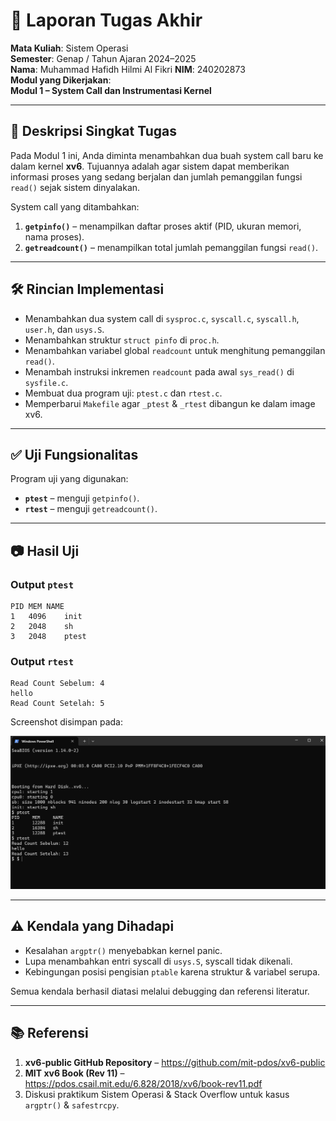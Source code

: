 # 📝 Laporan Tugas Akhir

**Mata Kuliah**: Sistem Operasi  
**Semester**: Genap / Tahun Ajaran 2024–2025  
**Nama**: Muhammad Hafidh Hilmi Al Fikri 
**NIM**: 240202873  
**Modul yang Dikerjakan**:  
**Modul 1 – System Call dan Instrumentasi Kernel**

---

## 📌 Deskripsi Singkat Tugas

Pada Modul 1 ini, Anda diminta menambahkan dua buah system call baru ke dalam kernel **xv6**. Tujuannya adalah agar sistem dapat memberikan informasi proses yang sedang berjalan dan jumlah pemanggilan fungsi `read()` sejak sistem dinyalakan.

System call yang ditambahkan:

1. **`getpinfo()`** – menampilkan daftar proses aktif (PID, ukuran memori, nama proses).  
2. **`getreadcount()`** – menampilkan total jumlah pemanggilan fungsi `read()`.

---

## 🛠️ Rincian Implementasi

* Menambahkan dua system call di `sysproc.c`, `syscall.c`, `syscall.h`, `user.h`, dan `usys.S`.  
* Menambahkan struktur `struct pinfo` di `proc.h`.  
* Menambahkan variabel global `readcount` untuk menghitung pemanggilan `read()`.  
* Menambah instruksi inkremen `readcount` pada awal `sys_read()` di `sysfile.c`.  
* Membuat dua program uji: `ptest.c` dan `rtest.c`.  
* Memperbarui `Makefile` agar `_ptest` & `_rtest` dibangun ke dalam image xv6.

---

## ✅ Uji Fungsionalitas

Program uji yang digunakan:

* **`ptest`** – menguji `getpinfo()`.  
* **`rtest`** – menguji `getreadcount()`.

---

## 📷 Hasil Uji

### Output `ptest`

```text
PID	MEM	NAME
1	4096	init
2	2048	sh
3	2048	ptest
```

### Output `rtest`

```text
Read Count Sebelum: 4
hello
Read Count Setelah: 5
```

Screenshot disimpan pada:


![hasil ptest dan rtst](./Screenshot/modul1.png)

---

## ⚠️ Kendala yang Dihadapi

* Kesalahan `argptr()` menyebabkan kernel panic.  
* Lupa menambahkan entri syscall di `usys.S`, syscall tidak dikenali.  
* Kebingungan posisi pengisian `ptable` karena struktur & variabel serupa.  

Semua kendala berhasil diatasi melalui debugging dan referensi literatur.

---

## 📚 Referensi

1. **xv6‑public GitHub Repository** – <https://github.com/mit-pdos/xv6-public>  
2. **MIT xv6 Book (Rev 11)** – <https://pdos.csail.mit.edu/6.828/2018/xv6/book-rev11.pdf>  
3. Diskusi praktikum Sistem Operasi & Stack Overflow untuk kasus `argptr()` & `safestrcpy`.
